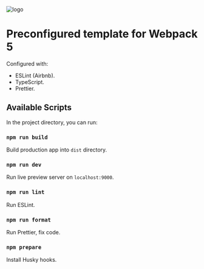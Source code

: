 ![logo](https://realhe.ro/img/logo.svg "Realhe.ro")

# Preconfigured template for Webpack 5

Configured with:

* ESLint (Airbnb).
* TypeScript.
* Prettier.

## Available Scripts

In the project directory, you can run:

### `npm run build`

Build production app into `dist` directory.


### `npm run dev`

Run live preview server on `localhost:9000`.

### `npm run lint`

Run ESLint.

### `npm run format`

Run Prettier, fix code.

### `npm prepare`

Install Husky hooks.
